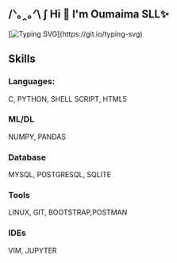 ## /ᐠ｡ꞈ｡ᐟ\ ∫ Hi 👋 I'm Oumaima SLL✨

[![Typing SVG](https://readme-typing-svg.herokuapp.com?font=Fira+Code&pause=1000&color=D3CADF&width=435&lines=A+Software+Engineer..;Passionate+Full-Stack+Web+Developer;Learning+Data+Analysis+and+ML;Open+to+collaborations+on+projects;Fun+fact%3A+love+cats!)](https://git.io/typing-svg)

## Skills
### Languages:
C, PYTHON, SHELL SCRIPT, HTML5
### ML/DL
NUMPY, PANDAS
### Database
MYSQL, POSTGRESQL, SQLITE
### Tools 
LINUX, GIT, BOOTSTRAP,POSTMAN
### IDEs
VIM, JUPYTER



<!--
**emaoumaima/emaoumaima** is a ✨ _special_ ✨ repository because its `README.md` (this file) appears on your GitHub profile.

Here are some ideas to get you started:

- 🔭 I’m currently working on ...
- 🌱 I’m currently learning ...
- 👯 I’m looking to collaborate on ...
- 🤔 I’m looking for help with ...
- 💬 Ask me about ...
- 📫 How to reach me: ...
- 😄 Pronouns: ...
- ⚡ Fun fact: ...

<img src="[https://ibb.co/Fhmd1YH](https://media3.giphy.com/media/KzJkzjggfGN5Py6nkT/giphy.gif?cid=ecf05e47isf92r3g13tmudlaf0uxfjh98f0tj48ssf563h4c&rid=giphy.gif&ct=s)"/>

![A cute cat](https://media3.giphy.com/media/KzJkzjggfGN5Py6nkT/giphy.gif?cid=ecf05e47isf92r3g13tmudlaf0uxfjh98f0tj48ssf563h4c&rid=giphy.gif&ct=s)
-->
